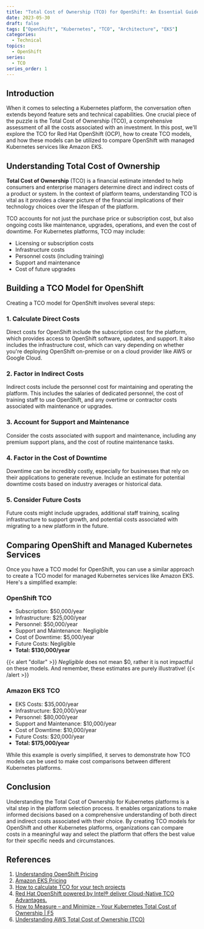 ```yaml
---
title: "Total Cost of Ownership (TCO) for OpenShift: An Essential Guide"
date: 2023-05-30
draft: false
tags: ["OpenShift", "Kubernetes", "TCO", "Architecture", "EKS"]
categories:
  - Technical
topics:
  - OpenShift
series:
  - TCO
series_order: 1
---
```


## Introduction

When it comes to selecting a Kubernetes platform, the conversation often extends beyond feature sets and technical capabilities. One crucial piece of the puzzle is the Total Cost of Ownership (TCO), a comprehensive assessment of all the costs associated with an investment. In this post, we'll explore the TCO for Red Hat OpenShift (OCP), how to create TCO models, and how these models can be utilized to compare OpenShift with managed Kubernetes services like Amazon EKS.

## Understanding Total Cost of Ownership

**Total Cost of Ownership** (TCO) is a financial estimate intended to help consumers and enterprise managers determine direct and indirect costs of a product or system. In the context of platform teams, understanding TCO is vital as it provides a clearer picture of the financial implications of their technology choices over the lifespan of the platform.

TCO accounts for not just the purchase price or subscription cost, but also ongoing costs like maintenance, upgrades, operations, and even the cost of downtime. For Kubernetes platforms, TCO may include:

* Licensing or subscription costs
* Infrastructure costs
* Personnel costs (including training)
* Support and maintenance
* Cost of future upgrades

## Building a TCO Model for OpenShift

Creating a TCO model for OpenShift involves several steps:

### 1. Calculate Direct Costs

Direct costs for OpenShift include the subscription cost for the platform, which provides access to OpenShift software, updates, and support. It also includes the infrastructure cost, which can vary depending on whether you're deploying OpenShift on-premise or on a cloud provider like AWS or Google Cloud.

### 2. Factor in Indirect Costs

Indirect costs include the personnel cost for maintaining and operating the platform. This includes the salaries of dedicated personnel, the cost of training staff to use OpenShift, and any overtime or contractor costs associated with maintenance or upgrades.

### 3. Account for Support and Maintenance

Consider the costs associated with support and maintenance, including any premium support plans, and the cost of routine maintenance tasks.

### 4. Factor in the Cost of Downtime

Downtime can be incredibly costly, especially for businesses that rely on their applications to generate revenue. Include an estimate for potential downtime costs based on industry averages or historical data.

### 5. Consider Future Costs

Future costs might include upgrades, additional staff training, scaling infrastructure to support growth, and potential costs associated with migrating to a new platform in the future.

## Comparing OpenShift and Managed Kubernetes Services

Once you have a TCO model for OpenShift, you can use a similar approach to create a TCO model for managed Kubernetes services like Amazon EKS. Here's a simplified example:

### OpenShift TCO

* Subscription: $50,000/year
* Infrastructure: $25,000/year
* Personnel: $50,000/year
* Support and Maintenance: Negligible
* Cost of Downtime: $5,000/year
* Future Costs: Negligible
* **Total: $130,000/year**

{{< alert "dollar" >}}
*Negligible* does not mean $0, rather it is not impactful on these models. And remember, these estimates are purely illustrative!
{{< /alert >}}

### Amazon EKS TCO

* EKS Costs: $35,000/year
* Infrastructure: $20,000/year
* Personnel: $80,000/year
* Support and Maintenance: $10,000/year
* Cost of Downtime: $10,000/year
* Future Costs: $20,000/year
* **Total: $175,000/year**

While this example is overly simplified, it serves to demonstrate how TCO models can be used to make cost comparisons between different Kubernetes platforms.

## Conclusion

Understanding the Total Cost of Ownership for Kubernetes platforms is a vital step in the platform selection process. It enables organizations to make informed decisions based on a comprehensive understanding of both direct and indirect costs associated with their choice. By creating TCO models for OpenShift and other Kubernetes platforms, organizations can compare costs in a meaningful way and select the platform that offers the best value for their specific needs and circumstances.

## References

1. [Understanding OpenShift Pricing](https://www.redhat.com/en/technologies/cloud-computing/openshift/pricing)
2. [Amazon EKS Pricing](https://aws.amazon.com/eks/pricing/)
3. [How to calculate TCO for your tech projects](https://www.techtarget.com/searchdatacenter/definition/TCO)
4. [Red Hat OpenShift powered by Intel® deliver Cloud-Native TCO Advantages.](https://networkbuilders.intel.com/solutionslibrary/red-hat-openshift-powered-by-intel-deliver-cloud-native-tco-advantages)
5. [How to Measure – and Minimize – Your Kubernetes Total Cost of Ownership | F5](https://www.f5.com/company/blog/how-to-measure-and-minimize-your-kubernetes-tco)
6. [Understanding AWS Total Cost of Ownership (TCO)](https://bluexp.netapp.com/blog/aws-cvo-blg-understanding-aws-total-cost-of-ownership-tco)
